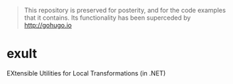> This repository is preserved for posterity, and for the code examples that it contains. Its functionality has been superceded by http://gohugo.io

exult
=====

EXtensible Utilities for Local Transformations (in .NET)
